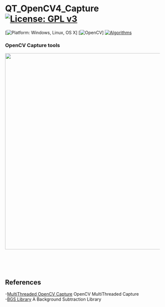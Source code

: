 # QT_OpenCV4_Capture [![License: GPL v3](https://img.shields.io/badge/License-GPLv3-blue.svg)](https://www.gnu.org/licenses/gpl-3.0)<br>
[![Platform: Windows, Linux, OS X](https://img.shields.io/badge/Platform-Windows%2C%20Linux%2C%20OS%20X-blue.svg)]
[![OpenCV](https://img.shields.io/badge/OpenCV-2.4.x%2C%203.x%2C%204.x-blue.svg)]
[![Algorithms](https://img.shields.io/badge/Algorithms-43-red.svg)](https://github.com/andrewssobral/bgslibrary/wiki/List-of-available-algorithms)

### OpenCV Capture tools

<img src="pic/UnoPicoQ.gif" width=640><br>


<br>
<br>
<br>

## References <br>
  -[MultiThreaded OpenCV Capture](https://code.google.com/archive/p/qt-opencv-multithreaded/wikis/Documentation.wiki) OpenCV MultiThreaded Capture<br>
  -[BGS Library](https://github.com/andrewssobral/bgslibrary) A Background Subtraction Library<br>
 
